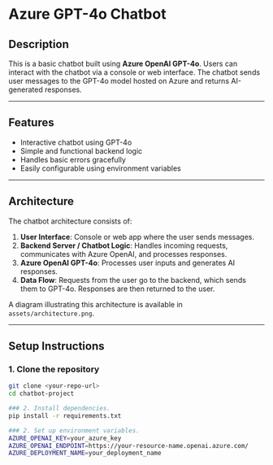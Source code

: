
# Azure GPT-4o Chatbot

## Description
This is a basic chatbot built using **Azure OpenAI GPT-4o**. Users can interact with the chatbot via a console or web interface. The chatbot sends user messages to the GPT-4o model hosted on Azure and returns AI-generated responses.

---

## Features
- Interactive chatbot using GPT-4o
- Simple and functional backend logic
- Handles basic errors gracefully
- Easily configurable using environment variables

---

## Architecture
The chatbot architecture consists of:

1. **User Interface**: Console or web app where the user sends messages.
2. **Backend Server / Chatbot Logic**: Handles incoming requests, communicates with Azure OpenAI, and processes responses.
3. **Azure OpenAI GPT-4o**: Processes user inputs and generates AI responses.
4. **Data Flow**: Requests from the user go to the backend, which sends them to GPT-4o. Responses are then returned to the user.

A diagram illustrating this architecture is available in `assets/architecture.png`.

---

## Setup Instructions

### 1. Clone the repository
```bash
git clone <your-repo-url>
cd chatbot-project

### 2. Install dependencies. 
pip install -r requirements.txt

### 2. Set up environment variables. 
AZURE_OPENAI_KEY=your_azure_key
AZURE_OPENAI_ENDPOINT=https://your-resource-name.openai.azure.com/
AZURE_DEPLOYMENT_NAME=your_deployment_name

